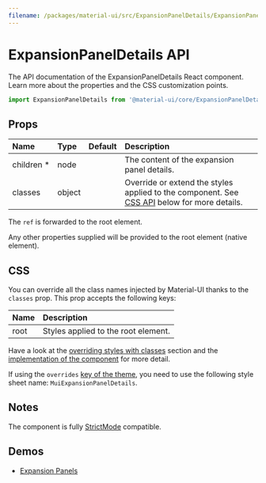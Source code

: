 ```yaml
---
filename: /packages/material-ui/src/ExpansionPanelDetails/ExpansionPanelDetails.js
---
```


<!--- This documentation is automatically generated, do not try to edit it. -->

# ExpansionPanelDetails API

<p class="description">The API documentation of the ExpansionPanelDetails React component. Learn more about the properties and the CSS customization points.</p>

```js
import ExpansionPanelDetails from '@material-ui/core/ExpansionPanelDetails';
```



## Props

| Name | Type | Default | Description |
|:-----|:-----|:--------|:------------|
| <span class="prop-name required">children&nbsp;*</span> | <span class="prop-type">node</span> |  | The content of the expansion panel details. |
| <span class="prop-name">classes</span> | <span class="prop-type">object</span> |  | Override or extend the styles applied to the component. See [CSS API](#css) below for more details. |

The `ref` is forwarded to the root element.

Any other properties supplied will be provided to the root element (native element).

## CSS

You can override all the class names injected by Material-UI thanks to the `classes` prop.
This prop accepts the following keys:


| Name | Description |
|:-----|:------------|
| <span class="prop-name">root</span> | Styles applied to the root element.

Have a look at the [overriding styles with classes](/customization/components/#overriding-styles-with-classes) section
and the [implementation of the component](https://github.com/mui-org/material-ui/blob/master/packages/material-ui/src/ExpansionPanelDetails/ExpansionPanelDetails.js)
for more detail.

If using the `overrides` [key of the theme](/customization/themes/#css),
you need to use the following style sheet name: `MuiExpansionPanelDetails`.

## Notes

The component is fully [StrictMode](https://reactjs.org/docs/strict-mode.html) compatible.

## Demos

- [Expansion Panels](/components/expansion-panels/)


